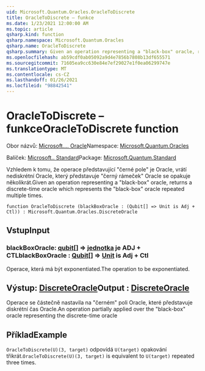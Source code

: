 ```yaml
---
uid: Microsoft.Quantum.Oracles.OracleToDiscrete
title: OracleToDiscrete – funkce
ms.date: 1/23/2021 12:00:00 AM
ms.topic: article
qsharp.kind: function
qsharp.namespace: Microsoft.Quantum.Oracles
qsharp.name: OracleToDiscrete
qsharp.summary: Given an operation representing a "black-box" oracle, returns a discrete-time oracle which represents the "black-box" oracle repeated multiple times.
ms.openlocfilehash: ab59cdf0ab05092a9d4e7856b7808b13df655571
ms.sourcegitcommit: 71605ea9cc630e84e7ef29027e1f0ea06299747e
ms.translationtype: MT
ms.contentlocale: cs-CZ
ms.lasthandoff: 01/26/2021
ms.locfileid: "98842541"
---
```

# <a name="oracletodiscrete-function"></a><span data-ttu-id="c6aae-102">OracleToDiscrete – funkce</span><span class="sxs-lookup"><span data-stu-id="c6aae-102">OracleToDiscrete function</span></span>

<span data-ttu-id="c6aae-103">Obor názvů: [Microsoft.... Oracle](xref:Microsoft.Quantum.Oracles)</span><span class="sxs-lookup"><span data-stu-id="c6aae-103">Namespace: [Microsoft.Quantum.Oracles](xref:Microsoft.Quantum.Oracles)</span></span>

<span data-ttu-id="c6aae-104">Balíček: [Microsoft.. Standard](https://nuget.org/packages/Microsoft.Quantum.Standard)</span><span class="sxs-lookup"><span data-stu-id="c6aae-104">Package: [Microsoft.Quantum.Standard](https://nuget.org/packages/Microsoft.Quantum.Standard)</span></span>


<span data-ttu-id="c6aae-105">Vzhledem k tomu, že operace představující "černé pole" je Oracle, vrátí nediskrétní Oracle, který představuje "černý rámeček" Oracle se opakuje několikrát.</span><span class="sxs-lookup"><span data-stu-id="c6aae-105">Given an operation representing a "black-box" oracle, returns a discrete-time oracle which represents the "black-box" oracle repeated multiple times.</span></span>

```qsharp
function OracleToDiscrete (blackBoxOracle : (Qubit[] => Unit is Adj + Ctl)) : Microsoft.Quantum.Oracles.DiscreteOracle
```


## <a name="input"></a><span data-ttu-id="c6aae-106">Vstup</span><span class="sxs-lookup"><span data-stu-id="c6aae-106">Input</span></span>

### <a name="blackboxoracle--qubit--unit--is-adj--ctl"></a><span data-ttu-id="c6aae-107">blackBoxOracle: [qubit](xref:microsoft.quantum.lang-ref.qubit)[] => [jednotka](xref:microsoft.quantum.lang-ref.unit)  je ADJ + CTL</span><span class="sxs-lookup"><span data-stu-id="c6aae-107">blackBoxOracle : [Qubit](xref:microsoft.quantum.lang-ref.qubit)[] => [Unit](xref:microsoft.quantum.lang-ref.unit)  is Adj + Ctl</span></span>

<span data-ttu-id="c6aae-108">Operace, která má být exponentiated.</span><span class="sxs-lookup"><span data-stu-id="c6aae-108">The operation to be exponentiated.</span></span>



## <a name="output--discreteoracle"></a><span data-ttu-id="c6aae-109">Výstup: [DiscreteOracle](xref:Microsoft.Quantum.Oracles.DiscreteOracle)</span><span class="sxs-lookup"><span data-stu-id="c6aae-109">Output : [DiscreteOracle](xref:Microsoft.Quantum.Oracles.DiscreteOracle)</span></span>

<span data-ttu-id="c6aae-110">Operace se částečně nastavila na "černém" poli Oracle, které představuje diskrétní čas Oracle.</span><span class="sxs-lookup"><span data-stu-id="c6aae-110">An operation partially applied over the "black-box" oracle representing the discrete-time oracle</span></span>

## <a name="example"></a><span data-ttu-id="c6aae-111">Příklad</span><span class="sxs-lookup"><span data-stu-id="c6aae-111">Example</span></span>

<span data-ttu-id="c6aae-112">`OracleToDiscrete(U)(3, target)` odpovídá `U(target)` opakování třikrát.</span><span class="sxs-lookup"><span data-stu-id="c6aae-112">`OracleToDiscrete(U)(3, target)` is equivalent to `U(target)` repeated three times.</span></span>